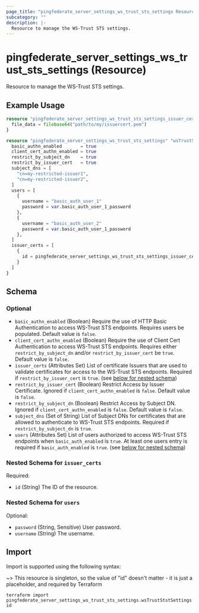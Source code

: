 ```yaml
---
page_title: "pingfederate_server_settings_ws_trust_sts_settings Resource - terraform-provider-pingfederate"
subcategory: ""
description: |-
  Resource to manage the WS-Trust STS settings.
---
```


# pingfederate_server_settings_ws_trust_sts_settings (Resource)

Resource to manage the WS-Trust STS settings.

## Example Usage

```terraform
resource "pingfederate_server_settings_ws_trust_sts_settings_issuer_certificate" "issuerCert" {
  file_data = filebase64("path/to/my/issuercert.pem")
}

resource "pingfederate_server_settings_ws_trust_sts_settings" "wsTrustStstSettings" {
  basic_authn_enabled       = true
  client_cert_authn_enabled = true
  restrict_by_subject_dn    = true
  restrict_by_issuer_cert   = true
  subject_dns = [
    "cn=my-restricted-issuer1",
    "cn=my-restricted-issuer2",
  ]
  users = [
    {
      username = "basic_auth_user_1"
      password = var.basic_auth_user_1_password
    },
    {
      username = "basic_auth_user_2"
      password = var.basic_auth_user_1_password
    },
  ]
  issuer_certs = [
    {
      id = pingfederate_server_settings_ws_trust_sts_settings_issuer_certificate.issuerCert.id
    }
  ]
}
```

<!-- schema generated by tfplugindocs -->
## Schema

### Optional

- `basic_authn_enabled` (Boolean) Require the use of HTTP Basic Authentication to access WS-Trust STS endpoints. Requires users be populated. Default value is `false`.
- `client_cert_authn_enabled` (Boolean) Require the use of Client Cert Authentication to access WS-Trust STS endpoints. Requires either `restrict_by_subject_dn` and/or `restrict_by_issuer_cert` be `true`. Default value is `false`.
- `issuer_certs` (Attributes Set) List of certificate Issuers that are used to validate certificates for access to the WS-Trust STS endpoints. Required if `restrict_by_issuer_cert` is `true`. (see [below for nested schema](#nestedatt--issuer_certs))
- `restrict_by_issuer_cert` (Boolean) Restrict Access by Issuer Certificate. Ignored if `client_cert_authn_enabled` is `false`. Default value is `false`.
- `restrict_by_subject_dn` (Boolean) Restrict Access by Subject DN. Ignored if `client_cert_authn_enabled` is `false`. Default value is `false`.
- `subject_dns` (Set of String) List of Subject DNs for certificates that are allowed to authenticate to WS-Trust STS endpoints. Required if `restrict_by_subject_dn` is `true`.
- `users` (Attributes Set) List of users authorized to access WS-Trust STS endpoints when `basic_auth_enabled` is `true`. At least one users entry is required if `basic_auth_enabled` is `true`. (see [below for nested schema](#nestedatt--users))

<a id="nestedatt--issuer_certs"></a>
### Nested Schema for `issuer_certs`

Required:

- `id` (String) The ID of the resource.


<a id="nestedatt--users"></a>
### Nested Schema for `users`

Optional:

- `password` (String, Sensitive) User password.
- `username` (String) The username.

## Import

Import is supported using the following syntax:

~> This resource is singleton, so the value of "id" doesn't matter - it is just a placeholder, and required by Terraform

```shell
terraform import pingfederate_server_settings_ws_trust_sts_settings.wsTrustStstSettings id
```